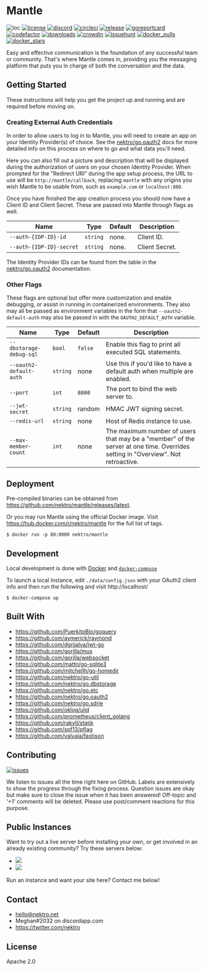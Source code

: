 # Mantle
![loc](https://sloc.xyz/github/nektro/mantle)
[![license](https://img.shields.io/github/license/nektro/mantle.svg)](https://github.com/nektro/mantle/blob/master/LICENSE)
[![discord](https://img.shields.io/discord/551971034593755159.svg?logo=discord)](https://discord.gg/P6Y4zQC)
[![circleci](https://circleci.com/gh/nektro/mantle.svg?style=svg)](https://circleci.com/gh/nektro/mantle)
[![release](https://img.shields.io/github/v/release/nektro/mantle)](https://github.com/nektro/mantle/releases/latest)
[![goreportcard](https://goreportcard.com/badge/github.com/nektro/mantle)](https://goreportcard.com/report/github.com/nektro/mantle)
[![codefactor](https://www.codefactor.io/repository/github/nektro/mantle/badge)](https://www.codefactor.io/repository/github/nektro/mantle)
[![downloads](https://img.shields.io/github/downloads/nektro/mantle/total.svg)](https://github.com/nektro/mantle/releases)
[![crowdin](https://badges.crowdin.net/mantle/localized.svg)](https://crowdin.com/project/mantle)
[![issuehunt](https://img.shields.io/badge/issuehunt-mantle-38d39f)](https://issuehunt.io/r/nektro/mantle)
[![docker_pulls](https://img.shields.io/docker/pulls/nektro/mantle)](https://hub.docker.com/r/nektro/mantle)
[![docker_stars](https://img.shields.io/docker/stars/nektro/mantle)](https://hub.docker.com/r/nektro/mantle)

Easy and effective communication is the foundation of any successful team or community. That's where Mantle comes in, providing you the messaging platform that puts you in charge of both the conversation and the data.

## Getting Started
These instructions will help you get the project up and running and are required before moving on.

### Creating External Auth Credentials
In order to allow users to log in to Mantle, you will need to create an app on your Identity Provider(s) of choice. See the [nektro/go.oauth2](https://github.com/nektro/go.oauth2#readme) docs for more detailed info on this process on where to go and what data you'll need.

Here you can also fill out a picture and description that will be displayed during the authorization of users on your chosen Identity Provider. When prompted for the "Redirect URI" during the app setup process, the URL to use will be `http://mantle/callback`, replacing `mantle` with any origins you wish Mantle to be usable from, such as `example.com` or `localhost:800`.

Once you have finished the app creation process you should now have a Client ID and Client Secret. These are passed into Mantle through flags as well.

| Name | Type | Default | Description |
|------|------|---------|-------------|
| `--auth-{IDP-ID}-id` | `string` | none. | Client ID. |
| `--auth-{IDP-ID}-secret` | `string` | none. | Client Secret. |

The Identity Provider IDs can be found from the table in the [nektro/go.oauth2](https://github.com/nektro/go.oauth2#readme) documentation.

### Other Flags
These flags are optional but offer more customization and enable debugging, or assist in running in containerized environments. They also may all be passed as environment variables in the form that `--oauth2-default-auth` may also be passed in with the `OAUTH2_DEFAULT_AUTH` variable.

| Name | Type | Default | Description |
|------|------|---------|-------------|
| `--dbstorage-debug-sql` | `bool` | `false` | Enable this flag to print all executed SQL statements. |
| `--oauth2-default-auth` | `string` | none | Use this if you'd like to have a default auth when multiple are enabled. |
| `--port` | `int` | `8000` | The port to bind the web server to. |
| `--jwt-secret` | `string` | random | HMAC JWT signing secret. |
| `--redis-url` | `string` | none | Host of Redis instance to use. |
| `--max-member-count` | `int`| none | The maximum number of users that may be a "member" of the server at one time. Overrides setting in "Overview". Not retroactive. |

## Deployment
Pre-compiled binaries can be obtained from https://github.com/nektro/mantle/releases/latest.

Or you may run Mantle using the official Docker image. Visit https://hub.docker.com/r/nektro/mantle for the full list of tags.

```
$ docker run -p 80:8000 nektro/mantle
```

## Development
Local development is done with [Docker](https://docs.docker.com/get-docker/) and [`docker-compose`](https://docs.docker.com/compose/install/)

To launch a local instance, edit `./data/config.json` with your OAuth2 client info and then run the following and visit http://localhost/

```
$ docker-compose up
```

## Built With
- https://github.com/PuerkitoBio/goquery
- https://github.com/aymerick/raymond
- https://github.com/dgrijalva/jwt-go
- https://github.com/gorilla/mux
- https://github.com/gorilla/websocket
- https://github.com/mattn/go-sqlite3
- https://github.com/mitchellh/go-homedir
- https://github.com/nektro/go-util
- https://github.com/nektro/go.dbstorage
- https://github.com/nektro/go.etc
- https://github.com/nektro/go.oauth2
- https://github.com/nektro/go.sdrie
- https://github.com/oklog/ulid
- https://github.com/prometheus/client_golang
- https://github.com/rakyll/statik
- https://github.com/spf13/pflag
- https://github.com/valyala/fastjson

## Contributing
[![issues](https://img.shields.io/github/issues/nektro/mantle.svg)](https://github.com/nektro/mantle/issues)

We listen to issues all the time right here on GitHub. Labels are extensively to show the progress through the fixing process. Question issues are okay but make sure to close the issue when it has been answered! Off-topic and '+1' comments will be deleted. Please use post/comment reactions for this purpose.

## Public Instances
Want to try out a live server before installing your own, or get involved in an already existing community? Try these servers below:

- [![](https://mantle.trademark.cat/api/etc/badges/members_total.svg)](https://mantle.trademark.cat/)
- [![](https://mantle.varelus.com/api/etc/badges/members_total.svg)](https://mantle.varelus.com/)

Run an instance and want your site here? Contact me below!

## Contact
- hello@nektro.net
- Meghan#2032 on discordapp.com
- https://twitter.com/nektro

## License
Apache 2.0
